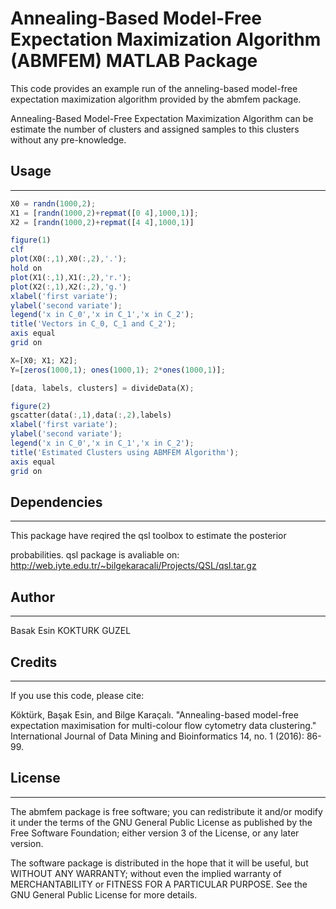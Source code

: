 # Annealing-Based Model-Free Expectation Maximization Algorithm (ABMFEM) MATLAB Package

 This code provides an example run of the anneling-based model-free expectation maximization algorithm provided by the
 abmfem package. 
 
Annealing-Based Model-Free Expectation Maximization Algorithm can be estimate the number of clusters and assigned samples to this clusters without any pre-knowledge. 

## Usage
----
```octave
X0 = randn(1000,2);
X1 = [randn(1000,2)+repmat([0 4],1000,1)];
X2 = [randn(1000,2)+repmat([4 4],1000,1)]

figure(1)
clf
plot(X0(:,1),X0(:,2),'.');
hold on
plot(X1(:,1),X1(:,2),'r.');
plot(X2(:,1),X2(:,2),'g.')
xlabel('first variate');
ylabel('second variate');
legend('x in C_0','x in C_1','x in C_2');
title('Vectors in C_0, C_1 and C_2');
axis equal
grid on

X=[X0; X1; X2];
Y=[zeros(1000,1); ones(1000,1); 2*ones(1000,1)];

[data, labels, clusters] = divideData(X);

figure(2)
gscatter(data(:,1),data(:,2),labels)
xlabel('first variate');
ylabel('second variate');
legend('x in C_0','x in C_1','x in C_2');
title('Estimated Clusters using ABMFEM Algorithm');
axis equal
grid on

```
## Dependencies
-----
 This package have reqired the qsl toolbox to estimate the posterior
 
 probabilities. qsl package is avaliable on: http://web.iyte.edu.tr/~bilgekaracali/Projects/QSL/qsl.tar.gz

## Author
----
Basak Esin KOKTURK GUZEL

## Credits
----

 If you use this code, please cite:

 Köktürk, Başak Esin, and Bilge Karaçalı. "Annealing-based model-free expectation maximisation for
 multi-colour flow cytometry data clustering." International Journal of Data Mining and Bioinformatics 14,
 no. 1 (2016): 86-99.
 
## License
----
 The abmfem package is free software; you can redistribute it and/or  modify it under the terms of the GNU General Public License as 
 published by the Free Software Foundation; either version 3 of the License, or any later version. 
 
The software package is distributed in the hope that it will be useful, but WITHOUT ANY WARRANTY; without even 
the implied warranty of MERCHANTABILITY or FITNESS FOR A PARTICULAR PURPOSE. See the GNU General Public License for more details.
